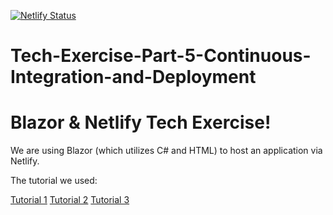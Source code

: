 [![Netlify Status](https://api.netlify.com/api/v1/badges/e00560c5-ae59-4dac-876d-72344ecc490d/deploy-status)](https://app.netlify.com/sites/tech5ca/deploys)

# Tech-Exercise-Part-5-Continuous-Integration-and-Deployment
<h1>Blazor & Netlify Tech Exercise!</h1>

<p>We are using Blazor (which utilizes C# and HTML) to host an application via Netlify.</p>

<p>The tutorial we used:</p>

<a href="https://dev.to/ramhemasri/hosting-blazor-on-netlify-using-github-actions-part-1-of-series-3a1k">Tutorial 1</a>
<a href="https://dev.to/ramhemasri/hosting-blazor-on-netlify-using-github-actions-part-2-of-series-3k7a">Tutorial 2</a>
<a href="https://dev.to/ramhemasri/hosting-blazor-on-netlify-using-github-actions-part-3-of-series-3939">Tutorial 3</a>
